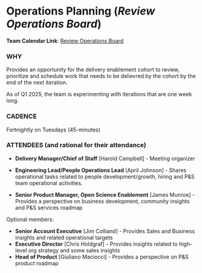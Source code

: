 # Operations Planning (_Review Operations Board_)

**Team Calendar Link**: [Review Operations Board](https://calendar.google.com/calendar/event?action=TEMPLATE&tmeid=MmoxMDVycjB2M2FoM2c4dGwyZ3Vxbm9mNThfMjAyNTAyMThUMTgwMDAwWiBoY2FtcGJlbGxAMmkyYy5vcmc&tmsrc=hcampbell%402i2c.org&scp=ALL)

### WHY

Provides an opportunity for the delivery enablement cohort to review, prioritize and schedule work that needs to be delievred by the cohort by the end of the next iteration.

As of Q1 2025, the team is experimenting with iterations that are one week long.

### CADENCE

Fortnightly on Tuesdays (45-minutes)

### ATTENDEES (and rational for their attendance)

-   **Delivery Manager/Chief of Staff** [Harold Campbell] - Meeting organizer

-   **Engineering Lead/People Operations Lead** [April Johnson] - Shares operational tasks related to people development/growth, hiring and P&S team operational activities.
-   **Senior Product Manager, Open Science Enablement** [James Munroe] - Provides a perspective on business development, community insights and P&S services roadmap

Optional members:

-   **Senior Account Executive** [Jim Colliand] - Provides Sales and Business insights and related operational targets
-   **Executive Director** [Chris Holdgraf] - Provides insights related to high-level org strategy and some sales insights
-   **Head of Product** [Giuliano Maciocci] - Provides a perspective on P&S product roadmap
